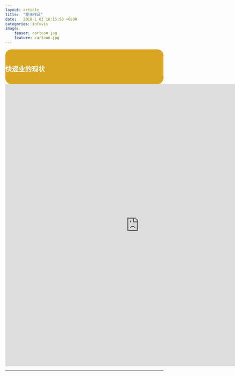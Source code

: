 ```yaml
---
layout: article
title:  "期末作品"
date:   2018-1-03 18:15:50 +0800
categories: infovis
image:		
    teaser: cartoon.jpg		
    feature: cartoon.jpg
---
```

<div style="background: #DAA520; color:white;border-radius:20px">
    <h2>快递业的现状</h2>  
</div>
<iframe src="https://public.tableau.com/views/_18102/1_1?:embed=y&:display_count=yes/sheet4?:embed=y&:display_count=yes&publish=yes/Dashboard1?:showVizHome=no&:embed=truehttps://public.tableau.com/shared/DJPSG6CX9?:display_count=yes" width="850px" height="900px" frameborder="0"></iframe>

---
